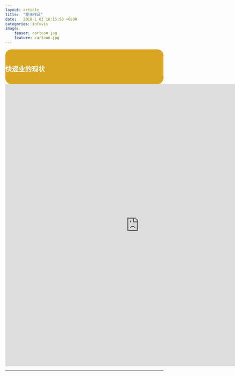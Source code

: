 ```yaml
---
layout: article
title:  "期末作品"
date:   2018-1-03 18:15:50 +0800
categories: infovis
image:		
    teaser: cartoon.jpg		
    feature: cartoon.jpg
---
```

<div style="background: #DAA520; color:white;border-radius:20px">
    <h2>快递业的现状</h2>  
</div>
<iframe src="https://public.tableau.com/views/_18102/1_1?:embed=y&:display_count=yes/sheet4?:embed=y&:display_count=yes&publish=yes/Dashboard1?:showVizHome=no&:embed=truehttps://public.tableau.com/shared/DJPSG6CX9?:display_count=yes" width="850px" height="900px" frameborder="0"></iframe>

---
